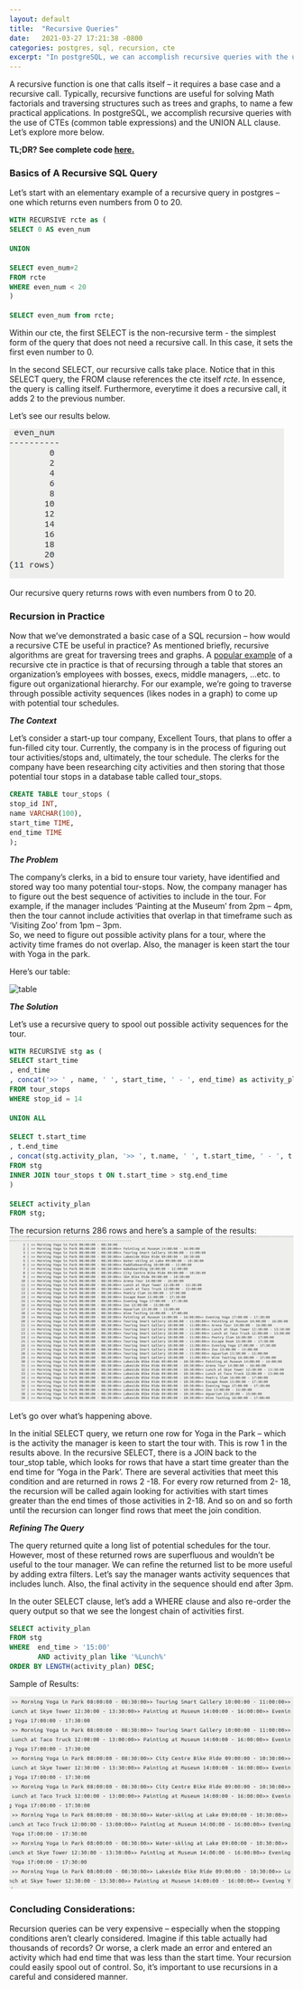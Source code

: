 ```yaml
---
layout: default
title:  "Recursive Queries"
date:   2021-03-27 17:21:38 -0800
categories: postgres, sql, recursion, cte
excerpt: "In postgreSQL, we can accomplish recursive queries with the use of CTEs (common table expressions) and the UNION ALL clause. Let’s explore."
---
```

A recursive function is one that calls itself –  it requires a base case and a recursive call. Typically, recursive functions are useful for solving Math factorials and traversing structures such as trees and graphs, to name a few practical applications.  In postgreSQL, we accomplish recursive queries with the use of CTEs (common table expressions) and the UNION ALL clause. Let’s explore more below.

**TL;DR? See complete code [here.](https://github.com/ShanNatRichards/postgreSQL/recursive_query.sql)**

### Basics of A Recursive SQL Query

Let’s start with an elementary example of a recursive query in postgres – one which returns even numbers from 0 to 20.  

```sql
WITH RECURSIVE rcte as (
SELECT 0 AS even_num  

UNION 

SELECT even_num+2
FROM rcte 
WHERE even_num < 20
)

SELECT even_num from rcte;
```
Within our cte, the first SELECT is the non-recursive term - the simplest form of the query that does not need a recursive call.  In this case, it sets the first even number to 0.   

In the second SELECT, our recursive calls take place. Notice that in this SELECT query, the FROM clause references the cte itself *rcte*. In essence, the query is calling itself. Furthermore, everytime it does a recursive call, it adds 2 to the previous number.

Let’s see our results below. 

![Recursion Even Numbers](images/even_numbers.png)

 
Our recursive query returns rows with even numbers from 0 to 20.

### Recursion in Practice
Now that we’ve demonstrated a basic case of a SQL recursion – how would a recursive CTE be useful in practice? 
As mentioned briefly, recursive algorithms are great for traversing trees and graphs. A [popular example](https://www.dbta.com/Columns/DBA-Corner/An-Introduction-to-Recursive-SQL-96878.aspx) of a recursive cte in practice is that of recursing through a table that stores an organization’s employees with bosses, execs, middle managers, ...etc. to figure out organizational hierarchy.
For our example, we’re going to traverse through possible activity sequences (likes nodes in a graph) to come up with potential tour schedules.

***The Context*** 

Let’s consider a start-up tour company, Excellent Tours, that plans to offer a fun-filled city tour. 
Currently, the company is in the process of figuring out tour activities/stops and, ultimately, the tour schedule. The clerks for the company have been researching city activities and then storing that those potential tour stops in a database table called tour_stops.
 

```sql
CREATE TABLE tour_stops (
stop_id INT,
name VARCHAR(100),
start_time TIME,
end_time TIME
);
```

***The Problem***

The company’s clerks, in a bid to ensure tour variety, have identified and stored way too many potential tour-stops. Now, the company manager has to figure out the best sequence of activities to include in the tour.  For example, if the manager includes  ‘Painting at the Museum’ from 2pm – 4pm, then the tour cannot include activities that overlap in that timeframe such as ‘Visiting Zoo’ from 1pm – 3pm.  
So, we need to figure out possible activity plans for a tour, where the activity time frames do not overlap. Also, the manager is keen start the tour with Yoga in the park. 

Here’s our table:

![table](https://github.com/ShanNatRichards/postgreSQL/main/images/tour_stop%20table.png)


***The Solution***

Let’s use a recursive query to spool out possible activity sequences for the tour. 

```sql
WITH RECURSIVE stg as (
SELECT start_time
, end_time
, concat('>> ' , name, ' ', start_time, ' - ', end_time) as activity_plan
FROM tour_stops
WHERE stop_id = 14

UNION ALL

SELECT t.start_time
, t.end_time
, concat(stg.activity_plan, '>> ', t.name, ' ', t.start_time, ' - ', t.end_time) as activity_plan 
FROM stg
INNER JOIN tour_stops t ON t.start_time > stg.end_time
)

SELECT activity_plan
FROM stg;
```
The recursion returns 286 rows and here’s a sample of the results:
![recursive query](https://github.com/ShanNatRichards/postgreSQL/blob/main/images/result1.png)
 
Let’s go over what’s happening above.

In the initial SELECT query, we return one row for Yoga in the Park – which is the activity the manager is keen to start the tour with. This is row 1 in the results above. 
In the recursive SELECT, there is a JOIN back to the tour_stop table, which looks for rows that have a start time greater than the end time for ‘Yoga in the Park’. There are several activities that meet this condition and are returned in rows 2 -18.
For every row returned from 2- 18, the recursion will be called again looking for activities with start times greater than the end times of those activities in 2-18. And so on and so forth until the recursion can longer find rows that meet the join condition. 


***Refining The Query***

The query returned quite a long list of potential schedules for the tour. However, most of these returned rows are superfluous and wouldn’t be useful to the tour manager. We can refine the returned list to be more useful by adding  extra filters. 
Let’s say the manager wants activity sequences that includes lunch. Also, the final activity in the sequence should end after 3pm.

In the outer SELECT clause, let’s add a WHERE clause and also re-order the query output so that we see the longest chain of activities first.

```sql
SELECT activity_plan
FROM stg
WHERE  end_time > '15:00' 
       AND activity_plan like '%Lunch%'
ORDER BY LENGTH(activity_plan) DESC;
```

Sample of Results:
 
![recursive query 2](https://github.com/ShanNatRichards/postgreSQL/blob/main/images/result_cleaned.png)

### Concluding Considerations:

Recursion queries can be very expensive – especially when the stopping conditions aren’t clearly considered. Imagine if this table actually had thousands of records? Or worse, a clerk made an error and entered an activity which had end time that was less than the start time. Your recursion could easily spool out of control. So, it’s important to use recursions in a careful and considered manner. 


  

